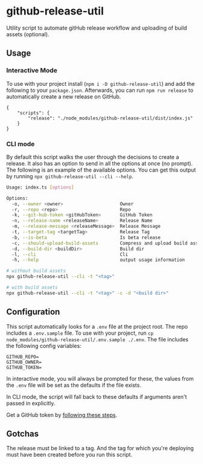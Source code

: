 # github-release-util
Utility script to automate gitHub release workflow and uploading of build assets (optional). 

## Usage

### Interactive Mode
To use with your project install (`npm i -D github-release-util`) and add the following to your `package.json`. Afterwards, you can run `npm run release` to automatically create a new release on GitHub.
```
{
    "scripts": {
        "release": "./node_modules/github-release-util/dist/index.js"
    }
}
```

### CLI mode
By default this script walks the user through the decisions to create a release. It also has an option to send in all the options at once (no prompt). The following is an example of the available options. You can get this output by running `npx github-release-util --cli --help`.

```sh
Usage: index.ts [options]

Options:
  -o, --owner <owner>                     Owner
  -r, --repo <repo>                       Repo
  -k, --git-hub-token <gitHubToken>       GitHub Token
  -n, --release-name <releaseName>        Release Name
  -m, --release-message <releaseMessage>  Release Message
  -t, --target-tag <targetTag>            Release Tag
  -b, --is-beta                           Is beta release
  -c, --should-upload-build-assets        Compress and upload build assets
  -d, --build-dir <buildDir>              Build dir
  -l, --cli                               Cli
  -h, --help                              output usage information

# without build assets
npx github-release-util --cli -t "<tag>"

# with build assets
npx github-release-util --cli -t "<tag>" -c -d "<build dir>"
```

## Configuration
This script automatically looks for a `.env` file at the project root. The repo includes a `.env.sample` file. To use with your project, run `cp node_modules/github-release-util/.env.sample ./.env`. The file includes the following config variables:

```
GITHUB_REPO=
GITHUB_OWNER=
GITHUB_TOKEN=
```

In interactive mode, you will always be prompted for these, the values from the `.env` file will be set as the defaults if the file exists.

In CLI mode, the script will fall back to these defaults if arguments aren't passed in explicitly. 

Get a GitHub token by [following these steps](https://help.github.com/en/articles/creating-a-personal-access-token-for-the-command-line).

## Gotchas
The release must be linked to a tag. And the tag for which you're deploying must have been created before you run this script.